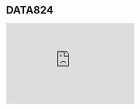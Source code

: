# DATA824

<iframe src="https://kansas-my.sharepoint.com/:p:/g/personal/y490r251_home_ku_edu/EZZbIhIKQoNBg0aXt1NRqqYBH5q6-tYTZyZVnvJRyjgInQ?e=ta546Z" width="350px" height="221px" frameborder="0"> DATA824 <a target="_blank" href="https://office.com">Microsoft Office</a> Final presentation: <a target="_blank" href="https://office.com/webapps">Office</a></iframe>
